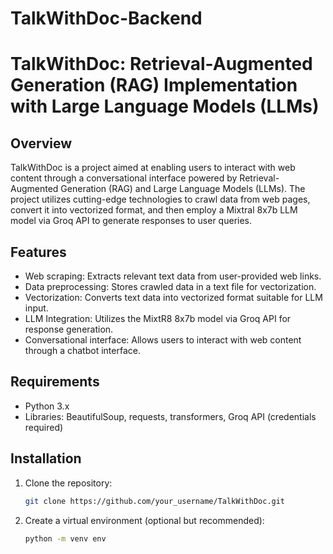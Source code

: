 # TalkWithDoc-Backend
# TalkWithDoc: Retrieval-Augmented Generation (RAG) Implementation with Large Language Models (LLMs)

## Overview
TalkWithDoc is a project aimed at enabling users to interact with web content through a conversational interface powered by Retrieval-Augmented Generation (RAG) and Large Language Models (LLMs). The project utilizes cutting-edge technologies to crawl data from web pages, convert it into vectorized format, and then employ a Mixtral 8x7b LLM model via Groq API to generate responses to user queries.

## Features
- Web scraping: Extracts relevant text data from user-provided web links.
- Data preprocessing: Stores crawled data in a text file for vectorization.
- Vectorization: Converts text data into vectorized format suitable for LLM input.
- LLM Integration: Utilizes the MixtR8 8x7b model via Groq API for response generation.
- Conversational interface: Allows users to interact with web content through a chatbot interface.

## Requirements
- Python 3.x
- Libraries: BeautifulSoup, requests, transformers, Groq API (credentials required)

## Installation
1. Clone the repository:
   ```bash
   git clone https://github.com/your_username/TalkWithDoc.git

2. Create a virtual environment (optional but recommended):
   ```bash
   python -m venv env


